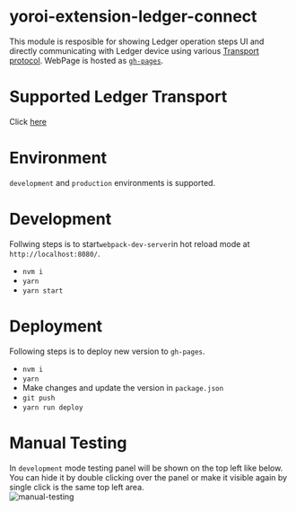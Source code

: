 # yoroi-extension-ledger-connect
This module is resposible for showing Ledger operation steps UI and directly communicating with Ledger device using various [Transport protocol](https://github.com/LedgerHQ/ledgerjs#ledgerhqhw-transport-). WebPage is hosted as [`gh-pages`](https://emurgo.github.io/yoroi-extension-ledger-connect/).

# Supported Ledger Transport
Click [here](https://github.com/Emurgo/yoroi-extension-ledger-connect-handler#supported-ledger-transport)

# Environment
`development` and `production` environments is supported.

# Development
Follwing steps is to start`webpack-dev-server`in hot reload mode at `http://localhost:8080/`.
- `nvm i`
- `yarn`
- `yarn start`

# Deployment
Following steps is to deploy new version to `gh-pages`.
- `nvm i`
- `yarn`
- Make changes and update the version in `package.json`
- `git push`
- `yarn run deploy`

# Manual Testing
In `development` mode testing panel will be shown on the top left like below.
You can hide it by double clicking over the panel or make it visible again by single click is the same top left area.<br>
![manual-testing](https://i.imgur.com/76V2SRn.gif)
